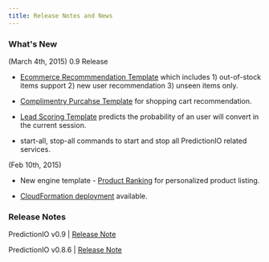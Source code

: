 ```yaml
---
title: Release Notes and News
---
```


### What's New
(March 4th, 2015)
0.9 Release 
- [Ecommerce Recommmendation Template](http://templates.prediction.io/repositories/7) which includes 1) out-of-stock items support 2) new user recommendation 3) unseen items only. 

- [Complimentry Purcahse Template](http://templates.prediction.io/repositories/11) for shopping cart recommendation.

- [Lead Scoring Template](http://templates.prediction.io/repositories/10) predicts the probability of an user will convert in the current session.

- start-all, stop-all commands to start and stop all PredictionIO related services. 

(Feb 10th, 2015)
- New engine template - [Product Ranking](/../templates/productranking/quickstart/) for personalized product listing. 

- [CloudFormation deployment](/../production/deploy-cloudformation/) available. 

### Release Notes
PredictionIO v0.9 | [Release Note](https://predictionio.atlassian.net/jira/secure/ReleaseNote.jspa?projectId=10000&version=13400)


PredictionIO v0.8.6 | [Release Note](https://predictionio.atlassian.net/jira/secure/ReleaseNote.jspa?projectId=10000&version=13300)

